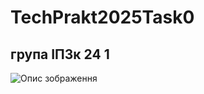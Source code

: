 # TechPrakt2025Task0
## група ІПЗк 24 1
![Опис зображення](https://fundraiser.games/uploads/images/companies/22/0837f1e1bbf772079f3a9c898090784a.png)

